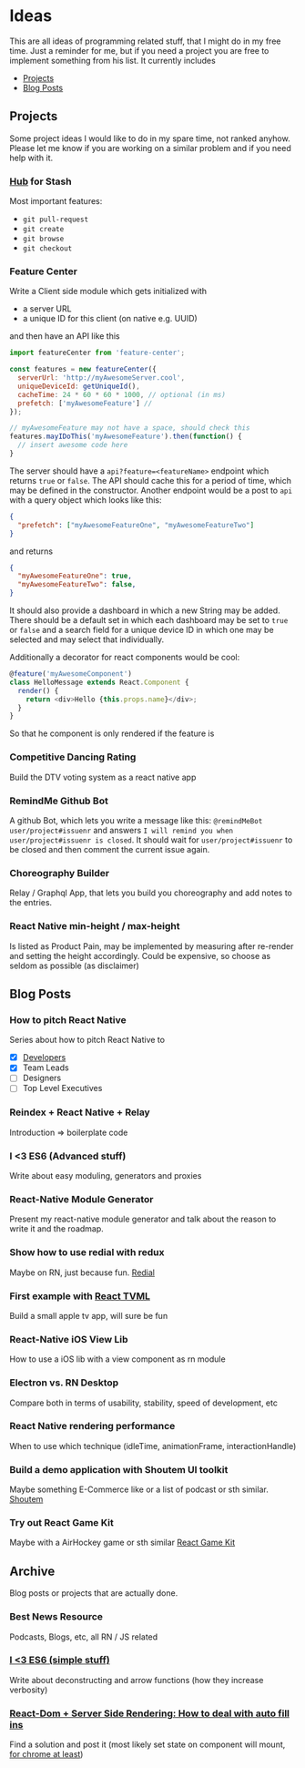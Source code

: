 # Ideas

This are all ideas of programming related stuff, that I might do in my free time. Just a reminder for me, but if you need a project you are free to implement something from his list. It currently includes

- [Projects](https://github.com/DanielMSchmidt/project-ideas/blob/master/README.md#projects)
- [Blog Posts](https://github.com/DanielMSchmidt/project-ideas/blob/master/README.md#blog-posts)

## Projects
Some project ideas I would like to do in my spare time, not ranked anyhow. Please let me know if you are working on a similar problem and if you need help with it.

### [Hub](https://github.com/github/hub) for Stash

Most important features: 

- `git pull-request`
- `git create`
- `git browse`
- `git checkout`

### Feature Center

Write a Client side module which gets initialized with

- a server URL
- a unique ID for this client (on native e.g. UUID)

and then have an API like this

```javascript
import featureCenter from 'feature-center';

const features = new featureCenter({
  serverUrl: 'http://myAwesomeServer.cool',
  uniqueDeviceId: getUniqueId(),
  cacheTime: 24 * 60 * 60 * 1000, // optional (in ms)
  prefetch: ['myAwesomeFeature'] // 
});

// myAwesomeFeature may not have a space, should check this
features.mayIDoThis('myAwesomeFeature').then(function() {
  // insert awesome code here
}
```

The server should have a `api?feature=<featureName>` endpoint which returns `true` or `false`. The API should cache this for a period of time, which may be defined in the constructor. Another endpoint would be a post to `api` with a query object which looks like this: 

```json
{
  "prefetch": ["myAwesomeFeatureOne", "myAwesomeFeatureTwo"]
}
```

and returns

```json
{
  "myAwesomeFeatureOne": true,
  "myAwesomeFeatureTwo": false,
}
```

It should also provide a dashboard in which a new String may be added. There should be a default set in which each dashboard may be set to `true` or `false` and a search field for a unique device ID in which one may be selected and may select that individually.

Additionally a decorator for react components would be cool: 

```javascript
@feature('myAwesomeComponent')
class HelloMessage extends React.Component {
  render() {
    return <div>Hello {this.props.name}</div>;
  }
}
```

So that he component is only rendered if the feature is 


### Competitive Dancing Rating

Build the DTV voting system as a react native app


### RemindMe Github Bot

A github Bot, which lets you write a message like this: `@remindMeBot user/project#issuenr` and answers `I will remind you when user/project#issuenr is closed`. It should wait for `user/project#issuenr` to be closed and then comment the current issue again.

### Choreography Builder

Relay / Graphql App, that lets you build you choreography and add notes to the entries.

### React Native min-height / max-height

Is listed as Product Pain, may be implemented by measuring after re-render and setting the height accordingly. Could be expensive, so choose as seldom as possible (as disclaimer)

## Blog Posts

### How to pitch React Native

Series about how to pitch React Native to

- [X] [Developers](https://medium.com/@dschmidt1992/how-to-pitch-react-native-to-developers-dcf092cb4614#.s2xiz7nvz)
- [X] Team Leads
- [ ] Designers
- [ ] Top Level Executives

### Reindex + React Native + Relay

Introduction => boilerplate code

### I <3 ES6 (Advanced stuff)

Write about easy moduling, generators and proxies

### React-Native Module Generator

Present my react-native module generator and talk about the reason to write it and the roadmap.

### Show how to use redial with redux

Maybe on RN, just because fun. [Redial](https://github.com/markdalgleish/redial)

### First example with [React TVML](https://github.com/ramitos/react-tvml)

Build a small apple tv app, will sure be fun

### React-Native iOS View Lib

How to use a iOS lib with a view component as rn module

### Electron vs. RN Desktop 

Compare both in terms of usability, stability, speed of development, etc

### React Native rendering performance

When to use which technique (idleTime, animationFrame, interactionHandle)

### Build a demo application with Shoutem UI toolkit

Maybe something E-Commerce like or a list of podcast or sth similar. [Shoutem](https://shoutem.github.io/ui/)

### Try out React Game Kit

Maybe with a AirHockey game or sth similar [React Game Kit](https://github.com/FormidableLabs/react-game-kit)

## Archive

Blog posts or projects that are actually done.

### Best News Resource

Podcasts, Blogs, etc, all RN / JS related

### [I <3 ES6 (simple stuff)](https://medium.com/@dschmidt1992/the-benefit-of-transpiling-es2015-e84ad0fde0c1#.q3qp5j4ui)

Write about deconstructing and arrow functions (how they increase verbosity)

### [React-Dom + Server Side Rendering: How to deal with auto fill ins](https://medium.com/@dschmidt1992/auto-fill-with-redux-forms-9b51ad8ef962#.9s5ptjx9i)
Find a solution and post it (most likely set state on component will mount, [for chrome at least](http://stackoverflow.com/questions/11708092/detecting-browser-autofill))
